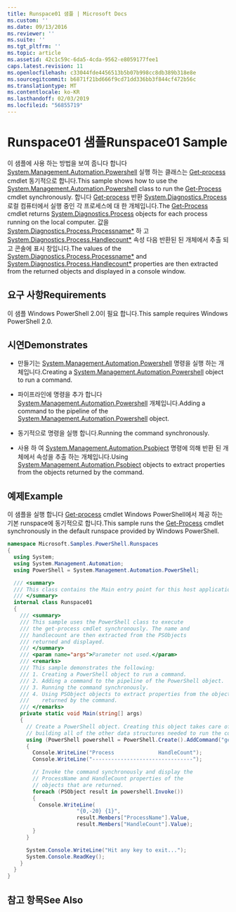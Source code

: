 ```yaml
---
title: Runspace01 샘플 | Microsoft Docs
ms.custom: ''
ms.date: 09/13/2016
ms.reviewer: ''
ms.suite: ''
ms.tgt_pltfrm: ''
ms.topic: article
ms.assetid: 42c1c59c-6da5-4cda-9562-e8059177fee1
caps.latest.revision: 11
ms.openlocfilehash: c33044fde4456513b5b07b998cc8db389b318e8e
ms.sourcegitcommit: b6871f21bd666f9cd71dd336bb3f844cf472b56c
ms.translationtype: MT
ms.contentlocale: ko-KR
ms.lasthandoff: 02/03/2019
ms.locfileid: "56855719"
---
```

# <a name="runspace01-sample"></a><span data-ttu-id="07c97-102">Runspace01 샘플</span><span class="sxs-lookup"><span data-stu-id="07c97-102">Runspace01 Sample</span></span>

<span data-ttu-id="07c97-103">이 샘플에 사용 하는 방법을 보여 줍니다 합니다 [System.Management.Automation.Powershell](/dotnet/api/system.management.automation.powershell) 실행 하는 클래스는 [Get-process](/powershell/module/Microsoft.PowerShell.Management/Get-Process) cmdlet 동기적으로 합니다.</span><span class="sxs-lookup"><span data-stu-id="07c97-103">This sample shows how to use the [System.Management.Automation.Powershell](/dotnet/api/system.management.automation.powershell) class to run the [Get-Process](/powershell/module/Microsoft.PowerShell.Management/Get-Process) cmdlet synchronously.</span></span> <span data-ttu-id="07c97-104">합니다 [Get-process](/powershell/module/Microsoft.PowerShell.Management/Get-Process) 반환 [System.Diagnostics.Process](/dotnet/api/System.Diagnostics.Process) 로컬 컴퓨터에서 실행 중인 각 프로세스에 대 한 개체입니다.</span><span class="sxs-lookup"><span data-stu-id="07c97-104">The [Get-Process](/powershell/module/Microsoft.PowerShell.Management/Get-Process) cmdlet returns [System.Diagnostics.Process](/dotnet/api/System.Diagnostics.Process) objects for each process running on the local computer.</span></span> <span data-ttu-id="07c97-105">값을 [System.Diagnostics.Process.Processname\*](/dotnet/api/System.Diagnostics.Process.ProcessName) 하 고 [System.Diagnostics.Process.Handlecount\*](/dotnet/api/System.Diagnostics.Process.Handlecount) 속성 다음 반환된 된 개체에서 추출 되 고 콘솔에 표시 창입니다.</span><span class="sxs-lookup"><span data-stu-id="07c97-105">The values of the [System.Diagnostics.Process.Processname\*](/dotnet/api/System.Diagnostics.Process.ProcessName) and [System.Diagnostics.Process.Handlecount\*](/dotnet/api/System.Diagnostics.Process.Handlecount) properties are then extracted from the returned objects and displayed in a console window.</span></span>

## <a name="requirements"></a><span data-ttu-id="07c97-106">요구 사항</span><span class="sxs-lookup"><span data-stu-id="07c97-106">Requirements</span></span>

 <span data-ttu-id="07c97-107">이 샘플 Windows PowerShell 2.0이 필요 합니다.</span><span class="sxs-lookup"><span data-stu-id="07c97-107">This sample requires Windows PowerShell 2.0.</span></span>

## <a name="demonstrates"></a><span data-ttu-id="07c97-108">시연</span><span class="sxs-lookup"><span data-stu-id="07c97-108">Demonstrates</span></span>

- <span data-ttu-id="07c97-109">만들기는 [System.Management.Automation.Powershell](/dotnet/api/system.management.automation.powershell) 명령을 실행 하는 개체입니다.</span><span class="sxs-lookup"><span data-stu-id="07c97-109">Creating a [System.Management.Automation.Powershell](/dotnet/api/system.management.automation.powershell) object to run a command.</span></span>

- <span data-ttu-id="07c97-110">파이프라인에 명령을 추가 합니다 [System.Management.Automation.Powershell](/dotnet/api/system.management.automation.powershell) 개체입니다.</span><span class="sxs-lookup"><span data-stu-id="07c97-110">Adding a command to the pipeline of the [System.Management.Automation.Powershell](/dotnet/api/system.management.automation.powershell) object.</span></span>

- <span data-ttu-id="07c97-111">동기적으로 명령을 실행 합니다.</span><span class="sxs-lookup"><span data-stu-id="07c97-111">Running the command synchronously.</span></span>

- <span data-ttu-id="07c97-112">사용 하 여 [System.Management.Automation.Psobject](/dotnet/api/System.Management.Automation.PSObject) 명령에 의해 반환 된 개체에서 속성을 추출 하는 개체입니다.</span><span class="sxs-lookup"><span data-stu-id="07c97-112">Using [System.Management.Automation.Psobject](/dotnet/api/System.Management.Automation.PSObject) objects to extract properties from the objects returned by the command.</span></span>

## <a name="example"></a><span data-ttu-id="07c97-113">예제</span><span class="sxs-lookup"><span data-stu-id="07c97-113">Example</span></span>

 <span data-ttu-id="07c97-114">이 샘플을 실행 합니다 [Get-process](/powershell/module/Microsoft.PowerShell.Management/Get-Process) cmdlet Windows PowerShell에서 제공 하는 기본 runspace에 동기적으로 합니다.</span><span class="sxs-lookup"><span data-stu-id="07c97-114">This sample runs the [Get-Process](/powershell/module/Microsoft.PowerShell.Management/Get-Process) cmdlet synchronously in the default runspace provided by Windows PowerShell.</span></span>

```csharp
namespace Microsoft.Samples.PowerShell.Runspaces
{
  using System;
  using System.Management.Automation;
  using PowerShell = System.Management.Automation.PowerShell;

  /// <summary>
  /// This class contains the Main entry point for this host application.
  /// </summary>
  internal class Runspace01
  {
    /// <summary>
    /// This sample uses the PowerShell class to execute
    /// the get-process cmdlet synchronously. The name and
    /// handlecount are then extracted from the PSObjects
    /// returned and displayed.
    /// </summary>
    /// <param name="args">Parameter not used.</param>
    /// <remarks>
    /// This sample demonstrates the following:
    /// 1. Creating a PowerShell object to run a command.
    /// 2. Adding a command to the pipeline of the PowerShell object.
    /// 3. Running the command synchronously.
    /// 4. Using PSObject objects to extract properties from the objects
    ///    returned by the command.
    /// </remarks>
    private static void Main(string[] args)
    {
      // Create a PowerShell object. Creating this object takes care of
      // building all of the other data structures needed to run the command.
      using (PowerShell powershell = PowerShell.Create().AddCommand("get-process"))
      {
        Console.WriteLine("Process              HandleCount");
        Console.WriteLine("--------------------------------");

        // Invoke the command synchronously and display the
        // ProcessName and HandleCount properties of the
        // objects that are returned.
        foreach (PSObject result in powershell.Invoke())
        {
          Console.WriteLine(
                      "{0,-20} {1}",
                      result.Members["ProcessName"].Value,
                      result.Members["HandleCount"].Value);
        }
      }

      System.Console.WriteLine("Hit any key to exit...");
      System.Console.ReadKey();
    }
  }
}
```

## <a name="see-also"></a><span data-ttu-id="07c97-115">참고 항목</span><span class="sxs-lookup"><span data-stu-id="07c97-115">See Also</span></span>
